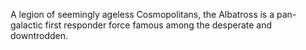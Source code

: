 A legion of seemingly ageless Cosmopolitans, the
Albatross is a pan-galactic first responder force
famous among the desperate and downtrodden.